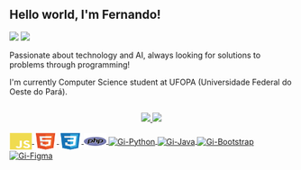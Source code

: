 ## Hello world, I'm Fernando!
 <div> 
  <a href="https://instagram.com/frndocrm" target="_blank"><img src="https://img.shields.io/badge/-Instagram-%23E4405F?style=for-the-badge&logo=instagram&logoColor=white" target="_blank"></a>
  <a href="https://www.linkedin.com/in/fernando-almeida-9bb675173" target="_blank"><img src="https://img.shields.io/badge/-LinkedIn-%230077B5?style=for-the-badge&logo=linkedin&logoColor=white" target="_blank"></a> 
</div>

Passionate about technology and AI, always looking for solutions to problems through programming!

I'm currently Computer Science student at UFOPA (Universidade Federal do Oeste do Pará). 
     
  ##

<div align="center">
  <a href="https://github.com/fernandoadc">
  <img height="150em" src="https://github-readme-stats.vercel.app/api?username=fernandoadc&show_icons=true&theme=dark&include_all_commits=true&count_private=true"/>
  <img height="150em" src="https://github-readme-stats.vercel.app/api/top-langs/?username=fernandoadc&layout=compact&langs_count=7&theme=dark"/>
</div>

<div style="display: inline_block"><br>
  <img align="center" alt="Gi-Js" height="30" width="40" src="https://raw.githubusercontent.com/devicons/devicon/master/icons/javascript/javascript-plain.svg">
 
  <img align="center" alt="Gi-HTML" height="30" width="40" src="https://raw.githubusercontent.com/devicons/devicon/master/icons/html5/html5-original.svg">
  <img align="center" alt="Gi-CSS" height="30" width="40" src="https://raw.githubusercontent.com/devicons/devicon/master/icons/css3/css3-original.svg">
 
  <img align="center" alt="Gi-DotNet" height="30" width="40" src="https://raw.githubusercontent.com/devicons/devicon/master/icons/php/php-original.svg">
  <img align="center" alt="Gi-Python" height="30" width="40" src="https://cdn.jsdelivr.net/gh/devicons/devicon/icons/python/python-original.svg">
  <img align="center" alt="Gi-Java" height="30" width="40" src="https://cdn.jsdelivr.net/gh/devicons/devicon/icons/java/java-original.svg">
  <img align="center" alt="Gi-Bootstrap" height="30" width="40" src="https://cdn.jsdelivr.net/gh/devicons/devicon/icons/bootstrap/bootstrap-original.svg">
  <img align="center" alt="Gi-Figma" height="30" width="40" src="https://cdn.jsdelivr.net/gh/devicons/devicon/icons/figma/figma-original.svg">
</div>
